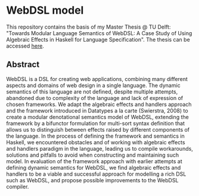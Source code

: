 # WebDSL model

This repository contains the basis of my Master Thesis @ TU Delft: "Towards Modular Language Semantics of WebDSL: A Case Study of Using Algebraic Effects in Haskell for Language Specification". The thesis can be accessed [here](https://repository.tudelft.nl/record/uuid:47aba90c-b45d-477b-90c0-462e111efdb1).

## Abstract

WebDSL is a DSL for creating web applications, combining many different aspects and domains of web design in a single language. The dynamic semantics of this language are not defined, despite multiple attempts, abandoned due to complexity of the language and lack of expression of chosen frameworks. We adapt the algebraic effects and handlers approach and the framework introduced in Datatypes a la carte (Swierstra, 2008) to create a modular denotational semantics model of WebDSL, extending the framework by a bifunctor formulation for multi-sort syntax definition that allows us to distinguish between effects raised by different components of the language. In the process of defining the framework and semantics in Haskell, we encountered obstacles and of working with algebraic effects and handlers paradigm in the language, leading us to compile workarounds, solutions and pitfalls to avoid when constructing and maintaining such model. In evaluation of the framework approach with earlier attempts at defining dynamic semantics for WebDSL, we find algebraic effects and handlers to be a viable and successful approach for modelling a rich DSL such as WebDSL, and propose possible improvements to the WebDSL compiler.

